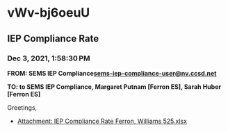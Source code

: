 # vWv-bj6oeuU
## IEP Compliance Rate
### Dec 3, 2021, 1:58:30 PM
**FROM: SEMS IEP Compliance<sems-iep-compliance-user@nv.ccsd.net>**

**TO: to SEMS IEP Compliance, Margaret Putnam [Ferron ES], Sarah Huber [Ferron ES]**


Greetings,  





* [Attachment: IEP Compliance Rate Ferron, Williams 525.xlsx](vWv-bj6oeuU-attachment-1.xlsx)
